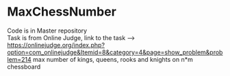 # MaxChessNumber
Code is in Master repository <br/>
Task is from Online Judge, link to the task --> https://onlinejudge.org/index.php?option=com_onlinejudge&Itemid=8&category=4&page=show_problem&problem=214
max number of kings, queens, rooks and knights on n*m chessboard <br/>
